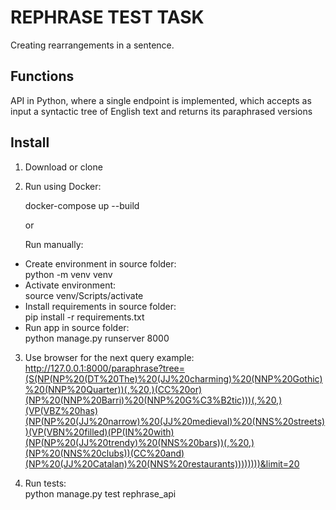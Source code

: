 # REPHRASE TEST TASK

Creating rearrangements in a sentence.

## Functions

API in Python, where a single endpoint is implemented, which accepts as input a syntactic tree of English text and returns its paraphrased versions

## Install

1. Download or clone
2. Run using Docker:  
  
   docker-compose up --build  
  
   or  
  
   Run manually:  
  * Create environment in source folder:  
   python -m venv venv  
  * Activate environment:  
   source venv/Scripts/activate  
  * Install requirements in source folder:  
   pip install -r requirements.txt  
  * Run app in source folder:  
   python manage.py runserver 8000  

3. Use browser for the next query example:  
   http://127.0.0.1:8000/paraphrase?tree=(S(NP(NP%20(DT%20The)%20(JJ%20charming)%20(NNP%20Gothic)%20(NNP%20Quarter))(,%20,)(CC%20or)(NP%20(NNP%20Barri)%20(NNP%20G%C3%B2tic)))(,%20,)(VP(VBZ%20has)(NP(NP%20(JJ%20narrow)%20(JJ%20medieval)%20(NNS%20streets))(VP(VBN%20filled)(PP(IN%20with)(NP(NP%20(JJ%20trendy)%20(NNS%20bars))(,%20,)(NP%20(NNS%20clubs))(CC%20and)(NP%20(JJ%20Catalan)%20(NNS%20restaurants))))))))&limit=20
 
4. Run tests:  
   python manage.py test rephrase_api  
